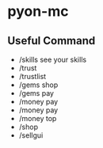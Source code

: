 # pyon-mc

## Useful Command
- /skills
  see your skills
- /trust
- /trustlist
- /gems shop
- /gems pay
- /money pay
- /money pay
- /money top
- /shop
- /sellgui

